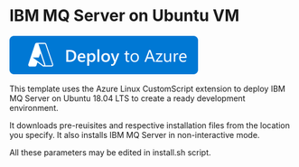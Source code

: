 # IBM MQ Server on Ubuntu VM

[![Deploy](https://raw.githubusercontent.com/Kushalgopal/AzureARM_M02/master/deploytoazure.svg?sanitize=true)](https://portal.azure.com/#create/Microsoft.Template/uri/https%3A%2F%2Fraw.githubusercontent.com%2FKushalgopal%2FAzureARM_M02%2Fmaster%2Fazuredeploy.json)

This template uses the Azure Linux CustomScript extension to deploy IBM MQ Server on Ubuntu 18.04 LTS to create a ready development environment.

It downloads pre-reuisites and respective installation files from the location you specify. It also installs IBM MQ Server in non-interactive mode.

All these parameters may be edited in install.sh script.
